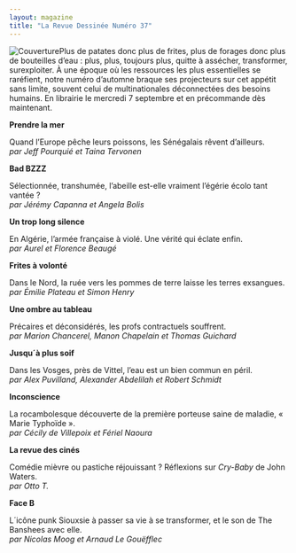 ```yaml
---
layout: magazine
title: "La Revue Dessinée Numéro 37"
---
```

![Couverture](/img/larevuedessinee-37.png)Plus de patates donc plus de frites, plus de forages donc plus de bouteilles d’eau : plus, plus, toujours plus, quitte à assécher, transformer, surexploiter. À une époque où les ressources les plus essentielles se raréfient, notre numéro d’automne braque ses projecteurs sur cet appétit sans limite, souvent celui de multinationales déconnectées des besoins humains. En librairie le mercredi 7 septembre et en précommande dès maintenant.

**Prendre la mer**  

Quand l’Europe pêche leurs poissons, les Sénégalais rêvent d’ailleurs.  
_par Jeff Pourquié et Taina Tervonen_  

**Bad BZZZ**  

Sélectionnée, transhumée, l’abeille est-elle vraiment l’égérie écolo tant vantée ?  
_par Jérémy Capanna et Angela Bolis_  

**Un trop long silence**  

En Algérie, l’armée française à violé. Une vérité qui éclate enfin.  
_par Aurel et Florence Beaugé_  

**Frites à volonté**  

Dans le Nord, la ruée vers les pommes de terre laisse les terres exsangues.  
_par Émilie Plateau et Simon Henry_  

**Une ombre au tableau**  

Précaires et déconsidérés, les profs contractuels souffrent.  
_par Marion Chancerel, Manon Chapelain et Thomas Guichard_  

**Jusqu´à plus soif**  

Dans les Vosges, près de Vittel, l’eau est un bien commun en péril.  
_par Alex Puvilland, Alexander Abdelilah et Robert Schmidt_  

**Inconscience**  

La rocambolesque découverte de la première porteuse saine de maladie, « Marie Typhoïde ».  
_par Cécily de Villepoix et Fériel Naoura_  

**La revue des cinés**  

Comédie mièvre ou pastiche réjouissant ? Réflexions sur _Cry-Baby_  de John Waters.  
_par Otto T._  

**Face B**  

L´icône punk Siouxsie à passer sa vie à se transformer, et le son de The Banshees avec elle.  
_par Nicolas Moog et Arnaud Le Gouëfflec_